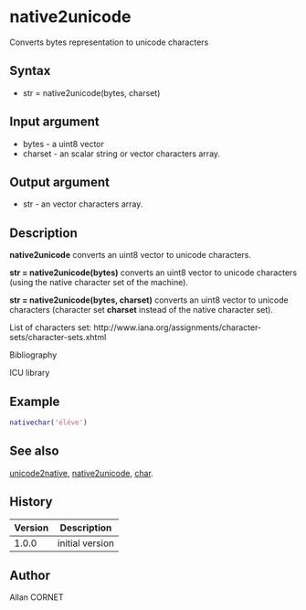 

# native2unicode

Converts bytes representation to unicode characters

## Syntax

- str = native2unicode(bytes, charset)

## Input argument

 - bytes - a uint8 vector
 - charset - an scalar string or vector characters array.

## Output argument

 - str - an vector characters array.

## Description


  <p><b>native2unicode</b> converts an uint8 vector to unicode characters.</p>
  <p><b>str = native2unicode(bytes)</b> converts an uint8 vector to unicode characters (using the native character set of the machine).</p>
  <p><b>str = native2unicode(bytes, charset)</b> converts an uint8 vector to unicode characters (character set <b>charset</b> instead of the native character set).</p>
  <p>List of characters set: http://www.iana.org/assignments/character-sets/character-sets.xhtml</p>


Bibliography

ICU library

## Example

```matlab
nativechar('éléve')
```

## See also

[unicode2native](unicode2native.md), [native2unicode](native2unicode.md), [char](../string/char.md).
## History

|Version|Description|
|------|------|
|1.0.0|initial version|


## Author

Allan CORNET



